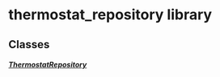 


# thermostat_repository library











## Classes

##### [ThermostatRepository](../repository_devices_thermostat_repository/ThermostatRepository-class.md)



 















